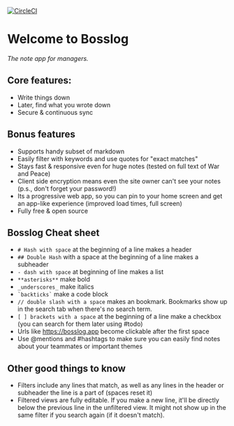 [![CircleCI](https://circleci.com/gh/anthonygarvan/bosslog.svg?style=svg)](https://circleci.com/gh/anthonygarvan/bosslog)

# Welcome to Bosslog
_The note app for managers._

## Core features:
- Write things down
- Later, find what you wrote down
- Secure & continuous sync

## Bonus features
- Supports handy subset of markdown
- Easily filter with keywords and use quotes for "exact matches"
- Stays fast & responsive even for huge notes (tested on full text of War and Peace)
- Client side encryption means even the site owner can't see your notes (p.s., don't forget your password!)
- Its a progressive web app, so you can pin to your home screen and get an app-like experience (improved load times, full screen)
- Fully free & open source

## Bosslog Cheat sheet
- `# Hash with space` at the beginning of a line makes a header
- `## Double Hash` with a space at the beginning of a line makes a subheader
- `- dash with space` at beginning of line makes a list
- `**asterisks**` make bold
- `_underscores_` make italics
- `` `backticks` `` make a code  block
- `// double slash with a space` makes an bookmark. Bookmarks show up in the search tab when there's no search term.
- `[ ] brackets with a space`  at the beginning of a line make a checkbox (you can search for them later using #todo)
- Urls like https://bosslog.app become clickable after the first space
- Use @mentions  and #hashtags to make sure you can easily find notes about your  teammates or important themes   

## Other good things to know
- Filters include any lines that match, as well as any lines in the header or subheader the line is a part of (spaces reset it)
- Filtered views are fully editable. If you make a new line, it'll be directly below the previous line in the unfiltered view. It might not show up in the same filter if you search again (if it doesn't match).
